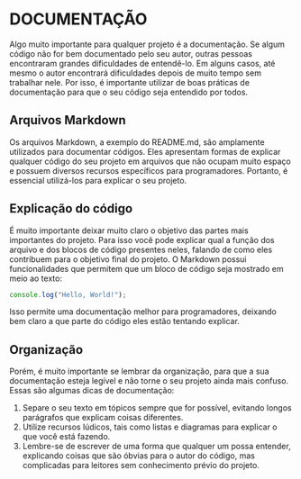 # DOCUMENTAÇÃO
Algo muito importante para qualquer projeto é a documentação. Se algum código não for bem documentado pelo seu autor, outras pessoas encontraram grandes dificuldades de entendê-lo. Em alguns casos, até mesmo o autor encontrará dificuldades depois de muito tempo sem trabalhar nele. Por isso, é importante utilizar de boas práticas de documentação para que o seu código seja entendido por todos.

## Arquivos Markdown
Os arquivos Markdown, a exemplo do README.md, são amplamente utilizados para documentar códigos. Eles apresentam formas de explicar qualquer código do seu projeto em arquivos que não ocupam muito espaço e possuem diversos recursos específicos para programadores. Portanto, é essencial utilizá-los para explicar o seu projeto.

## Explicação do código
É muito importante deixar muito claro o objetivo das partes mais importantes do projeto. Para isso você pode explicar qual a função dos arquivo e dos blocos de código presentes neles, falando de como eles contribuem para o objetivo final do projeto.
O Markdown possui funcionalidades que permitem que um bloco de código seja mostrado em meio ao texto:
```js
console.log("Hello, World!");
```
Isso permite uma documentação melhor para programadores, deixando bem claro a que parte do código eles estão tentando explicar.
## Organização
Porém, é muito importante se lembrar da organização, para que a sua documentação esteja legível e não torne o seu projeto ainda mais confuso. Essas são algumas dicas de documentação:
1. Separe o seu texto em tópicos sempre que for possível, evitando longos parágrafos que explicam coisas diferentes.
2. Utilize recursos lúdicos, tais como listas e diagramas para explicar o que você está fazendo.
3. Lembre-se de escrever de uma forma que qualquer um possa entender, explicando coisas que são óbvias para o autor do código, mas complicadas para leitores sem conhecimento prévio do projeto.